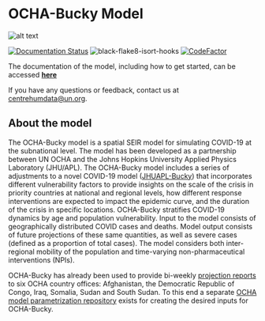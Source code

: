 # OCHA-Bucky Model
![alt text](https://github.com/OCHA-DAP/pa-ocha-bucky/blob/ocha/logo.png?raw=true)


[![Documentation Status](https://readthedocs.org/projects/docs/badge/?version=latest)](https://ocha-bucky.readthedocs.io/en/latest/getting_started.html)
![black-flake8-isort-hooks](https://github.com/OCHA-DAP/pa-ocha-bucky/workflows/black-flake8-isort-hooks/badge.svg)
[![CodeFactor](https://www.codefactor.io/repository/github/OCHA-DAP/pa-ocha-bucky/badge/ocha)](https://www.codefactor.io/repository/github/OCHA-DAP/pa-ocha-bucky/overview/ocha)


The documentation of the model, including how to get started, can be accessed **[here](https://ocha-bucky.readthedocs.io/en/latest/)** 

If you have any questions or feedback, contact us at centrehumdata@un.org.

## About the model
The OCHA-Bucky model is a spatial SEIR model for simulating COVID-19 at the subnational level. 
The model has been developed as a partnership between UN OCHA and the Johns Hopkins University Applied Physics Laboratory (JHU/APL). 
The OCHA-Bucky model includes a series of adjustments to a novel COVID-19 model ([JHUAPL-Bucky](https://github.com/mattkinsey/bucky)) that incorporates different vulnerability factors 
to provide insights on the scale of the crisis in priority countries at national and regional levels, 
how different response interventions are expected to impact the epidemic curve, 
and the duration of the crisis in specific locations. 
OCHA-Bucky stratifies COVID-19 dynamics by age and population vulnerability. 
Input to the model consists of geographically distributed COVID cases and deaths. 
Model output consists of future projections of these same quantities, as well as severe cases (defined as a proportion of total cases). 
The model considers both inter-regional mobility of the population and time-varying non-pharmaceutical interventions (NPIs). 

OCHA-Bucky has already been used to provide bi-weekly [projection reports](https://drive.google.com/drive/u/1/folders/16FR8owccpfIm-tspdAa4YTEwPoZKHtvI) to six OCHA country offices: Afghanistan, the Democratic Republic of Congo, Iraq, Somalia, Sudan and South Sudan. To this end a separate [OCHA model parametrization repository](https://github.com/OCHA-DAP/pa-COVID-model-parameterization) exists for creating the desired inputs for OCHA-Bucky.
